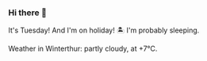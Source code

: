 ### Hi there :wave:

It's Tuesday! And I'm on holiday! :desert_island: I'm probably sleeping.

Weather in Winterthur: partly cloudy, at +7°C.
